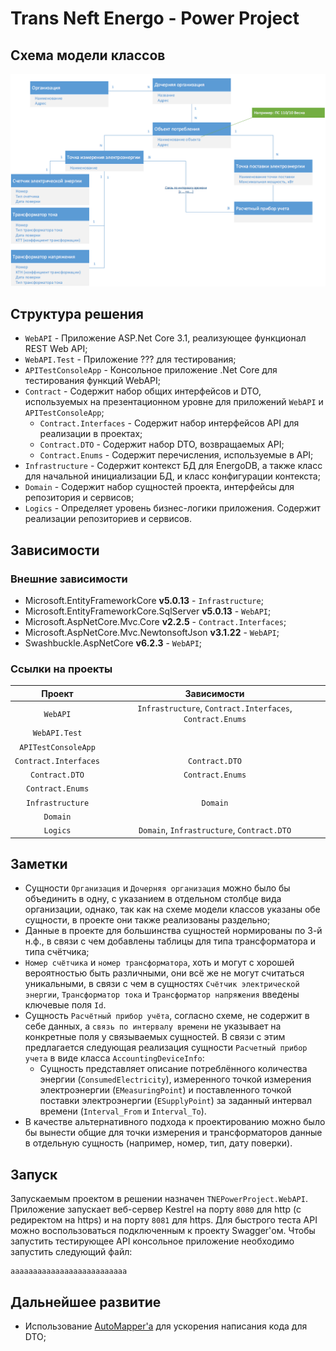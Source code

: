 Trans Neft Energo - Power Project
==============================

## Схема модели классов
![Схема модели](./assets/images/datascheme.png)

## Структура решения
+ `WebAPI` - Приложение ASP.Net Core 3.1, реализующее функционал REST Web API;
+ `WebAPI.Test` - Приложение ??? для тестирования;
+ `APITestConsoleApp` - Консольное приложение .Net Core для тестирования функций WebAPI;
+ `Contract` - Содержит набор общих интерфейсов и DTO, используемых на презентационном уровне для приложений `WebAPI` и `APITestConsoleApp`;
    + `Contract.Interfaces` - Содержит набор интерфейсов API для реализации в проектах;
    + `Contract.DTO` - Содержит набор DTO, возвращаемых API;
    + `Contract.Enums` - Содержит перечисления, используемые в API;
+ `Infrastructure` - Содержит контекст БД для EnergoDB, а также класс для начальной инициализации БД, и класс конфигурации контекста;
+ `Domain` - Содержит набор сущностей проекта, интерфейсы для репозитория и сервисов;
+ `Logics` - Определяет уровень бизнес-логики приложения. Содержит реализации репозиториев и сервисов.

## Зависимости

### Внешние зависимости

+ Microsoft.EntityFrameworkCore **v5.0.13** - `Infrastructure`;
+ Microsoft.EntityFrameworkCore.SqlServer **v5.0.13** - `WebAPI`;
+ Microsoft.AspNetCore.Mvc.Core **v2.2.5** - `Contract.Interfaces`;
+ Microsoft.AspNetCore.Mvc.NewtonsoftJson **v3.1.22** - `WebAPI`;
+ Swashbuckle.AspNetCore **v6.2.3** - `WebAPI`;


### Ссылки на проекты

| Проект | Зависимости |
| :---: | :---: |
| `WebAPI`             | `Infrastructure`, `Contract.Interfaces`, `Contract.Enums` |
| `WebAPI.Test`        | |
| `APITestConsoleApp` | |
| `Contract.Interfaces` | `Contract.DTO` |
| `Contract.DTO`       | `Contract.Enums` |
| `Contract.Enums`     | |
| `Infrastructure`      | `Domain` |
| `Domain`              | |
| `Logics`              | `Domain`, `Infrastructure`, `Contract.DTO` |

## Заметки
+ Сущности `Организация` и `Дочерняя организация` можно было бы объединить в одну, с указанием в отдельном столбце вида организации, однако, так как на схеме модели классов указаны обе сущности, в проекте они также реализованы раздельно;
+ Данные в проекте для большинства сущностей нормированы по 3-й н.ф., в связи с чем добавлены таблицы для типа трансформатора и типа счётчика;
+ `Номер счётчика` и `номер трансформатора`, хоть и могут с хорошей вероятностью быть различными, они всё же не могут считаться уникальными, в связи с чем в сущностях `Счётчик электрической энергии`, `Трансформатор тока` и `Трансформатор напряжения` введены ключевые поля `Id`.
+ Сущность `Расчётный прибор учёта`, согласно схеме, не содержит в себе данных, а `связь по интервалу времени` не указывает на конкретные поля у связываемых сущностей. В связи с этим предлагается следующая реализация сущности `Расчетный прибор учета` в виде класса `AccountingDeviceInfo`:
    + Сущность представляет описание потреблённого количества энергии (`ConsumedElectricity`), измеренного точкой измерения электроэнергии (`EMeasuringPoint`) и поставленного точкой поставки электроэнергии (`ESupplyPoint`) за заданный интервал времени (`Interval_From` и `Interval_To`).
+ В качестве альтернативного подхода к проектированию можно было бы вынести общие для точки измерения и трансформаторов данные в отдельную сущность (например, номер, тип, дату поверки).

## Запуск
Запускаемым проектом в решении назначен `TNEPowerProject.WebAPI`. Приложение запускает веб-сервер Kestrel на порту `8080` для http (с редиректом на https) и на порту `8081` для https. Для быстрого теста API можно воспользоваться подключенным к проекту Swagger'ом. Чтобы запустить тестирующее API консольное приложение необходимо запустить следующий файл:

```(txt)
aaaaaaaaaaaaaaaaaaaaaaaaaa
```

## Дальнейшее развитие
+ Использование [AutoMapper'a](https://automapper.org/) для ускорения написания кода для DTO;